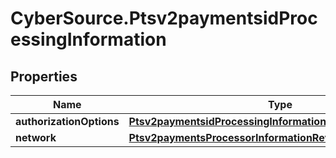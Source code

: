 # CyberSource.Ptsv2paymentsidProcessingInformation

## Properties
Name | Type | Description | Notes
------------ | ------------- | ------------- | -------------
**authorizationOptions** | [**Ptsv2paymentsidProcessingInformationAuthorizationOptions**](Ptsv2paymentsidProcessingInformationAuthorizationOptions.md) |  | [optional] 
**network** | [**Ptsv2paymentsProcessorInformationReversalNetwork**](Ptsv2paymentsProcessorInformationReversalNetwork.md) |  | [optional] 


